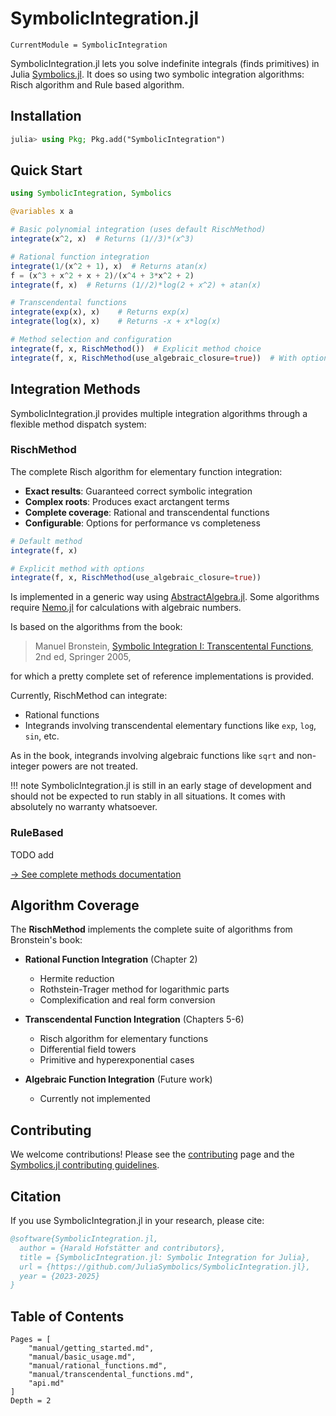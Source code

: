 # SymbolicIntegration.jl

```@meta
CurrentModule = SymbolicIntegration
```

SymbolicIntegration.jl lets you solve indefinite integrals (finds primitives) in Julia [Symbolics.jl](https://docs.sciml.ai/Symbolics/stable/). It does so using two symbolic integration algorithms: Risch algorithm and Rule based algorithm.

## Installation

```julia
julia> using Pkg; Pkg.add("SymbolicIntegration")
```

## Quick Start

```julia
using SymbolicIntegration, Symbolics

@variables x a

# Basic polynomial integration (uses default RischMethod)
integrate(x^2, x)  # Returns (1//3)*(x^3)

# Rational function integration
integrate(1/(x^2 + 1), x)  # Returns atan(x)
f = (x^3 + x^2 + x + 2)/(x^4 + 3*x^2 + 2)
integrate(f, x)  # Returns (1//2)*log(2 + x^2) + atan(x)

# Transcendental functions
integrate(exp(x), x)    # Returns exp(x)
integrate(log(x), x)    # Returns -x + x*log(x)

# Method selection and configuration
integrate(f, x, RischMethod())  # Explicit method choice
integrate(f, x, RischMethod(use_algebraic_closure=true))  # With options
```


## Integration Methods

SymbolicIntegration.jl provides multiple integration algorithms through a flexible method dispatch system:

### RischMethod
The complete Risch algorithm for elementary function integration:
- **Exact results**: Guaranteed correct symbolic integration
- **Complex roots**: Produces exact arctangent terms  
- **Complete coverage**: Rational and transcendental functions
- **Configurable**: Options for performance vs completeness

```julia
# Default method
integrate(f, x)  

# Explicit method with options
integrate(f, x, RischMethod(use_algebraic_closure=true))
```

Is implemented in a generic way using [AbstractAlgebra.jl](https://nemocas.github.io/AbstractAlgebra.jl/dev/). Some algorithms require [Nemo.jl](https://nemocas.github.io/Nemo.jl/dev/) for calculations with algebraic numbers.

Is based on the algorithms from the book:

> Manuel Bronstein, [Symbolic Integration I: Transcentental Functions](https://link.springer.com/book/10.1007/b138171), 2nd ed, Springer 2005,

for which a pretty complete set of reference implementations is provided.

Currently, RischMethod can integrate:
- Rational functions
- Integrands involving transcendental elementary functions like `exp`, `log`, `sin`, etc.

As in the book, integrands involving algebraic functions like `sqrt` and non-integer powers are not treated.

!!! note
    SymbolicIntegration.jl is still in an early stage of development and should not be expected to run stably in all situations.
    It comes with absolutely no warranty whatsoever.

### RuleBased
TODO add

[→ See complete methods documentation](methods/overview.md)

## Algorithm Coverage

The **RischMethod** implements the complete suite of algorithms from Bronstein's book:

- **Rational Function Integration** (Chapter 2)
  - Hermite reduction
  - Rothstein-Trager method for logarithmic parts
  - Complexification and real form conversion

- **Transcendental Function Integration** (Chapters 5-6)  
  - Risch algorithm for elementary functions
  - Differential field towers
  - Primitive and hyperexponential cases

- **Algebraic Function Integration** (Future work)
  - Currently not implemented

## Contributing

We welcome contributions! Please see the [contributing](manual/contributing.md) page and the [Symbolics.jl contributing guidelines](https://docs.sciml.ai/Symbolics/stable/contributing/).

## Citation

If you use SymbolicIntegration.jl in your research, please cite:

```bibtex
@software{SymbolicIntegration.jl,
  author = {Harald Hofstätter and contributors},
  title = {SymbolicIntegration.jl: Symbolic Integration for Julia},
  url = {https://github.com/JuliaSymbolics/SymbolicIntegration.jl},
  year = {2023-2025}
}
```

## Table of Contents

```@contents
Pages = [
    "manual/getting_started.md",
    "manual/basic_usage.md", 
    "manual/rational_functions.md",
    "manual/transcendental_functions.md",
    "api.md"
]
Depth = 2
```

